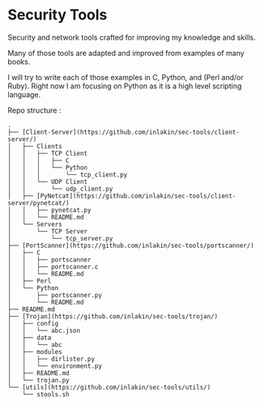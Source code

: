 # Security Tools

Security and network tools crafted for improving my knowledge and skills.

Many of those tools are adapted and improved from examples of many books.

I will try to write each of those examples in C, Python, and (Perl and/or Ruby). Right now I am focusing on Python as it is a high level scripting language.

Repo structure :

```
.
├── [Client-Server](https://github.com/inlakin/sec-tools/client-server/)
│   ├── Clients
│   │   ├── TCP Client
│   │   │   ├── C
│   │   │   └── Python
│   │   │       └── tcp_client.py
│   │   └── UDP Client
│   │       └── udp_client.py
│   ├── [PyNetcat](https://github.com/inlakin/sec-tools/client-server/pynetcat/)
│   │   ├── pynetcat.py
│   │   └── README.md
│   └── Servers
│       └── TCP Server
│           └── tcp_server.py
├── [PortScanner](https://github.com/inlakin/sec-tools/portscanner/)
│   ├── C
│   │   ├── portscanner
│   │   ├── portscanner.c
│   │   └── README.md
│   ├── Perl
│   └── Python
│       ├── portscanner.py
│       └── README.md
├── README.md
├── [Trojan](https://github.com/inlakin/sec-tools/trojan/)
│   ├── config
│   │   └── abc.json
│   ├── data
│   │   └── abc
│   ├── modules
│   │   ├── dirlister.py
│   │   └── environment.py
│   ├── README.md
│   └── trojan.py
└── [utils](https://github.com/inlakin/sec-tools/utils/)
    └── stools.sh

```


